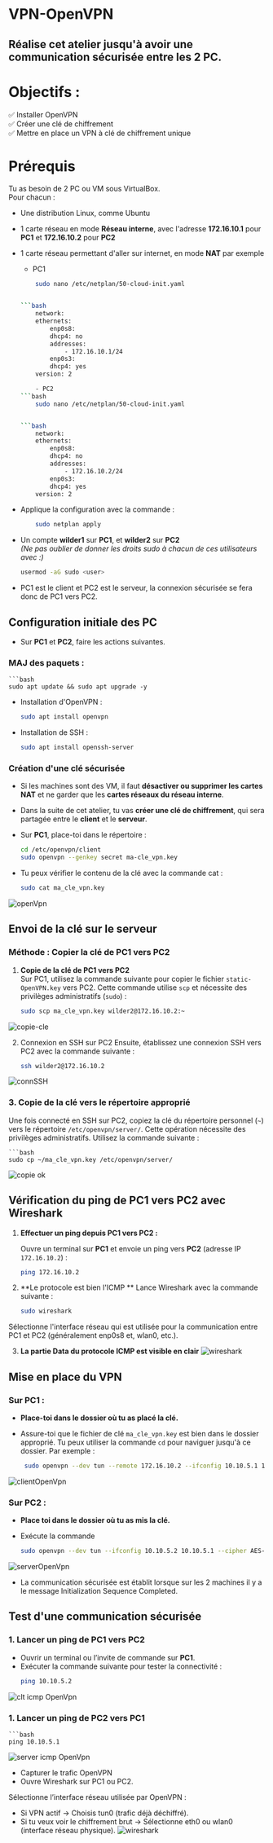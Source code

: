 # VPN-OpenVPN

## Réalise cet atelier jusqu'à avoir une communication sécurisée entre les 2 PC.

# Objectifs :

✅ Installer OpenVPN  
✅ Créer une clé de chiffrement  
✅ Mettre en place un VPN à clé de chiffrement unique

# Prérequis

Tu as besoin de 2 PC ou VM sous VirtualBox.  
Pour chacun :

- Une distribution Linux, comme Ubuntu  
- 1 carte réseau en mode **Réseau interne**, avec l'adresse **172.16.10.1** pour **PC1** et **172.16.10.2** pour **PC2**  
- 1 carte réseau permettant d'aller sur internet, en mode **NAT** par exemple  

    - PC1
    ```bash
        sudo nano /etc/netplan/50-cloud-init.yaml


    ```bash
        network:
        ethernets:
            enp0s8:
            dhcp4: no
            addresses:
                - 172.16.10.1/24
            enp0s3:
            dhcp4: yes
        version: 2

        - PC2
    ```bash
        sudo nano /etc/netplan/50-cloud-init.yaml


    ```bash
        network:
        ethernets:
            enp0s8:
            dhcp4: no
            addresses:
                - 172.16.10.2/24
            enp0s3:
            dhcp4: yes
        version: 2

- Applique la configuration avec la commande :
    ```bash
        sudo netplan apply

- Un compte **wilder1** sur **PC1**, et **wilder2** sur **PC2**  
  *(Ne pas oublier de donner les droits sudo à chacun de ces utilisateurs avec :)*  
    ```bash
    usermod -aG sudo <user>

- PC1 est le client et PC2 est le serveur, la connexion sécurisée se fera donc de PC1 vers PC2.


## Configuration initiale des PC
- Sur **PC1** et **PC2**, faire les actions suivantes.

### MAJ des paquets :
    ```bash
    sudo apt update && sudo apt upgrade -y

- Installation d'OpenVPN :
    ```bash
    sudo apt install openvpn

- Installation de SSH :
    ```bash
    sudo apt install openssh-server


### Création d'une clé sécurisée

- Si les machines sont des VM, il faut **désactiver ou supprimer les cartes NAT** et ne garder que les **cartes réseaux du réseau interne**.
- Dans la suite de cet atelier, tu vas **créer une clé de chiffrement**, qui sera partagée entre le **client** et le **serveur**.

- Sur **PC1**, place-toi dans le répertoire :
    ```bash
    cd /etc/openvpn/client
    sudo openvpn --genkey secret ma-cle_vpn.key

- Tu peux vérifier le contenu de la clé avec la commande cat :
    ```bash
    sudo cat ma_cle_vpn.key 

![openVpn](https://github.com/KAOUTARBAH/VPN-OpenVPN/blob/main/images/OpenVpn.png)


## Envoi de la clé sur le serveur
### Méthode : Copier la clé de PC1 vers PC2

1. **Copie de la clé de PC1 vers PC2**  
   Sur PC1, utilisez la commande suivante pour copier le fichier `static-OpenVPN.key` vers PC2. Cette commande utilise `scp` et nécessite des privilèges administratifs (`sudo`) :
    ```bash
    sudo scp ma_cle_vpn.key wilder2@172.16.10.2:~

![copie-cle](https://github.com/KAOUTARBAH/VPN-OpenVPN/blob/main/images/copie-cle.png)

2. Connexion en SSH sur PC2
Ensuite, établissez une connexion SSH vers PC2 avec la commande suivante :
    ```bash
    ssh wilder2@172.16.10.2

![connSSH](https://github.com/KAOUTARBAH/VPN-OpenVPN/blob/main/images/connSSH.png)
### 3. Copie de la clé vers le répertoire approprié

Une fois connecté en SSH sur PC2, copiez la clé du répertoire personnel (`~`) vers le répertoire `/etc/openvpn/server/`. Cette opération nécessite des privilèges administratifs. Utilisez la commande suivante :

    ```bash
    sudo cp ~/ma_cle_vpn.key /etc/openvpn/server/

![copie ok](https://github.com/KAOUTARBAH/VPN-OpenVPN/blob/main/images/copie-ok.png)


## Vérification du ping de PC1 vers PC2 avec Wireshark

1. **Effectuer un ping depuis PC1 vers PC2 :**

   Ouvre un terminal sur **PC1** et envoie un ping vers **PC2** (adresse IP `172.16.10.2`) :

   ```bash
   ping 172.16.10.2

2. **Le protocole est bien l'ICMP **
Lance Wireshark avec la commande suivante :
    ```bash
    sudo wireshark

Sélectionne l'interface réseau qui est utilisée pour la communication entre PC1 et PC2 (généralement enp0s8 et, wlan0, etc.).


3. **La partie Data du protocole ICMP est visible en clair**
![wireshark](https://github.com/KAOUTARBAH/VPN-OpenVPN/blob/main/images/wireshark.png)

## Mise en place du VPN

### Sur PC1 :

- **Place-toi dans le dossier où tu as placé la clé.**  
- Assure-toi que le fichier de clé `ma_cle_vpn.key` est bien dans le dossier approprié. Tu peux utiliser la commande `cd` pour naviguer jusqu'à ce dossier. Par exemple :

   ```bash
    sudo openvpn --dev tun --remote 172.16.10.2 --ifconfig 10.10.5.1 10.10.5.2 --cipher AES-256-CBC --secret ma_cle_vpn.key

![clientOpenVpn](https://github.com/KAOUTARBAH/VPN-OpenVPN/blob/main/images/clientOpenVpn.png)

### Sur PC2 :
- **Place toi dans le dossier où tu as mis la clé.**
- Exécute la commande 

    ```bash
    sudo openvpn --dev tun --ifconfig 10.10.5.2 10.10.5.1 --cipher AES-256-CBC --secret ma_cle_vpn.key

![serverOpenVpn](https://github.com/KAOUTARBAH/VPN-OpenVPN/blob/main/images/serverOpenVpn.png)

- La communication sécurisée est établit lorsque sur les 2 machines il y a le message Initialization Sequence Completed.


## Test d'une communication sécurisée

### 1. Lancer un ping de PC1 vers PC2
- Ouvrir un terminal ou l’invite de commande sur **PC1**.
- Exécuter la commande suivante pour tester la connectivité :
  ```bash
  ping 10.10.5.2

![clt icmp OpenVpn](https://github.com/KAOUTARBAH/VPN-OpenVPN/blob/main/images/clt-icmp-vpn.png)

### 1. Lancer un ping de PC2 vers PC1
    ```bash
    ping 10.10.5.1

![server icmp OpenVpn](https://github.com/KAOUTARBAH/VPN-OpenVPN/blob/main/images/server-icmp-vpn.png)

- Capturer le trafic OpenVPN
- Ouvre Wireshark sur PC1 ou PC2.

Sélectionne l’interface réseau utilisée par OpenVPN :

- Si VPN actif → Choisis tun0 (trafic déjà déchiffré).
- Si tu veux voir le chiffrement brut → Sélectionne eth0 ou wlan0 (interface réseau physique).
![wireshark](https://github.com/KAOUTARBAH/VPN-OpenVPN/blob/main/images/wireshark.png)